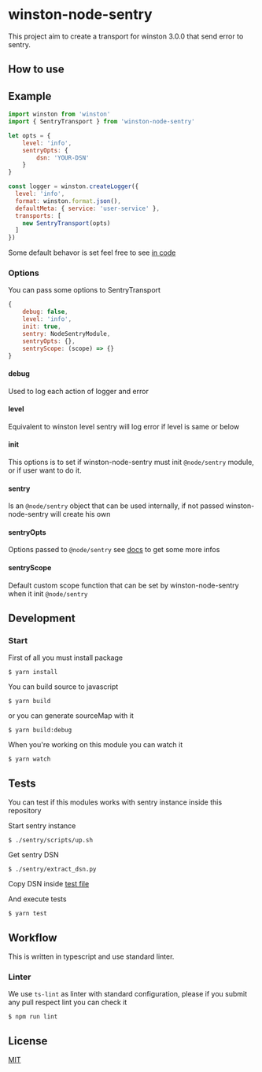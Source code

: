 # winston-node-sentry

This project aim to create a transport for winston 3.0.0 that send error to
sentry.

## How to use

## Example

```javascript
import winston from 'winston'
import { SentryTransport } from 'winston-node-sentry'

let opts = {
    level: 'info',
    sentryOpts: {
        dsn: 'YOUR-DSN'
    }
}

const logger = winston.createLogger({
  level: 'info',
  format: winston.format.json(),
  defaultMeta: { service: 'user-service' },
  transports: [
    new SentryTransport(opts)
  ]
})
```

Some default behavor is set feel free to see [in code](srcs/index.ts#L14)

### Options

You can pass some options to SentryTransport

```javascript
{
    debug: false,
    level: 'info',
    init: true,
    sentry: NodeSentryModule,
    sentryOpts: {},
    sentryScope: (scope) => {}
}
```

#### debug

Used to log each action of logger and error

#### level

Equivalent to winston level sentry will log error if level is same or below

#### init

This options is to set if winston-node-sentry must init `@node/sentry` module,
or if user want to do it.

#### sentry

Is an `@node/sentry` object that can be used internally, if not passed
winston-node-sentry will create his own

#### sentryOpts

Options passed to `@node/sentry` see [docs](https://docs.sentry.io/error-reporting/quickstart/?platform=node#configure-the-sdk) to get some more infos

#### sentryScope

Default custom scope function that can be set by winston-node-sentry when it
init `@node/sentry`

## Development

### Start

First of all you must install package

```
$ yarn install
```

You can build source to javascript

```
$ yarn build
```

or you can generate sourceMap with it

```
$ yarn build:debug
```

When you're working on this module you can watch it

```
$ yarn watch
```

## Tests

You can test if this modules works with sentry instance inside this repository

Start sentry instance

```
$ ./sentry/scripts/up.sh
```

Get sentry DSN

```
$ ./sentry/extract_dsn.py
```

Copy DSN inside [test file](/__tests__/base.ts#L12)

And execute tests

```
$ yarn test
```

## Workflow

This is written in typescript and use standard linter.

### Linter

We use `ts-lint` as linter with standard configuration, please if you submit
any pull respect lint you can check it

```
$ npm run lint
```

## License

[MIT](https://en.wikipedia.org/wiki/MIT_License)
